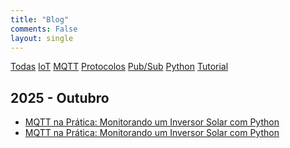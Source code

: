 ```yaml
---
title: "Blog"
comments: False
layout: single
---
```


<a href="/" class="tag active">Todas</a> <a href="/tags/IoT" class="tag">IoT</a> <a href="/tags/MQTT" class="tag">MQTT</a> <a href="/tags/Protocolos" class="tag">Protocolos</a> <a href="/tags/Pub/Sub" class="tag">Pub/Sub</a> <a href="/tags/Python" class="tag">Python</a> <a href="/tags/Tutorial" class="tag">Tutorial</a>

## 2025 - Outubro

- [MQTT na Prática: Monitorando um Inversor Solar com Python](/2025/10/27/mqtt-na-pr-tica--monitorando-um-inversor-solar-com-python/)
- [MQTT na Prática: Monitorando um Inversor Solar com Python](/2025/10/27/protocolo-mqtt/)

